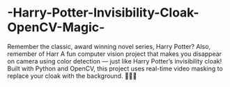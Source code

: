 # -Harry-Potter-Invisibility-Cloak-OpenCV-Magic-
Remember the classic, award winning novel series, Harry Potter?
Also, remember of Harr
A fun computer vision project that makes you disappear on camera using color detection — just like Harry Potter’s invisibility cloak! Built with Python and OpenCV, this project uses real-time video masking to replace your cloak with the background. 🧙‍♂️✨
